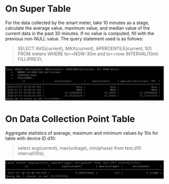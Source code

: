 # On Super Table

For the data collected by the smart meter, take 10 minutes as a stage, calculate the average value, maximum value, and median value of the current data in the past 30 minutes. If no value is computed, fill with the previous non-NULL value. The query statement used is as follows:
>SELECT AVG(current), MAX(current), APERCENTILE(current, 50) FROM meters
  WHERE ts>=NOW-30m and ts<=now
  INTERVAL(10m)
  FILL(PREV);

![query_db_1.png](pics/query_db_1.png)
# On Data Collection Point Table 
Aggregate statistics of average, maximum and minimum values by 10s for table with device ID d10:

>select avg(current), max(voltage), min(phase) from test.d10 interval(10s);

![query_db_2.png](pics/query_db_2.png)
